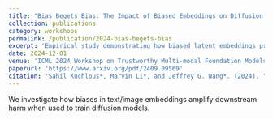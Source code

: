```yaml
---
title: "Bias Begets Bias: The Impact of Biased Embeddings on Diffusion Models"
collection: publications
category: workshops
permalink: /publication/2024-bias-begets-bias
excerpt: 'Empirical study demonstrating how biased latent embeddings propagate through diffusion generative models.'
date: 2024-12-01
venue: 'ICML 2024 Workshop on Trustworthy Multi-modal Foundation Models and AI Agents'
paperurl: 'https://www.arxiv.org/pdf/2409.09569'
citation: 'Sahil Kuchlous*, Marvin Li*, and Jeffrey G. Wang*. (2024). "Bias Begets Bias: The Impact of Biased Embeddings on Diffusion Models." <i>ICML Workshop on Trustworthy Multi-modal Foundation Models and AI Agents</i>.'
---
```


We investigate how biases in text/image embeddings amplify downstream harm when used to train diffusion models. 